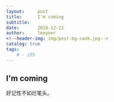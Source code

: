 ```yaml
---
layout:     post
title:      I'm coming
subtitle:   
date:       2018-12-23
author:     leoyeer
<!--header-img: img/post-bg-cook.jpg-->
catalog: true
tags:
    # - iOS
---
```


## I'm coming

好记性不如烂笔头。